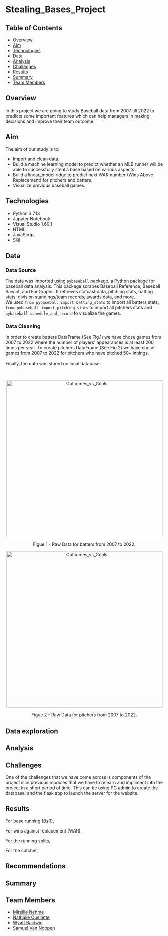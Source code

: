 # Stealing_Bases_Project

## Table of Contents 
* [Overview](#overview)
* [Aim](#aim)
* [Technologies](#technologies)
* [Data](#data)
* [Analysis](#analysis)
* [Challenges](#challenges)
* [Results](#results)
* [Summary](#summary)
* [Team Members](#team-members)

## Overview 
In this project we are going to study Baseball data from 2007 till 2022 to predicts some important features which can help managers in making decisions and improve their team outcome. 

## Aim
 The aim of our study is to:
* Import and clean data. 
* Build a machine learning model to predict whether an MLB runner will be able to successfully steal a base based on various aspects.  
* Build a linear_model.ridge to predict next WAR number (Wins Above Replacement) for pitchers and batters. 
* Visualize previous baseball games.

## Technologies 
* Python 3.7.13
* Jupyter Notebook 
* Visual Studio 1.69.1
* HTML
* JavaScript 
* SQl 

## Data
### Data Source 
The data was imported using `pybaseball` package, a Python package for baseball data analysis. This package scrapes Baseball Reference, Baseball Savant, and FanGraphs. It retrieves statcast data, pitching stats, batting stats, division standings/team records, awards data, and more. </br> 
We used `from pybaseball import batting_stats` to import all batters stats, `from pybaseball import pitching_stats` to import all pitchers stats and `pybaseball schedule_and_record` to visualize the games.

### Data Cleaning 
In order to create batters DataFrame (See Fig.1) we have chose games from 2007 to 2022 where the number of players' appearances is at least 200 times per year. 
To create pitchers DataFrame (See Fig.2) we have chose games from 2007 to 2022 for pitchers who have pitched 50+ innings. </br>
</br>
Finally, the data was stored on local database. 

</br>
<p align = "center">
<img width="499" alt="Outcomes_vs_Goals" src="https://user-images.githubusercontent.com/109363759/214461402-53a44d03-c763-4dc9-89d0-183076e9b8e3.png">
</p>
<p align = "center">
Figue 1 - Raw Data for batters from 2007 to 2022.
</p>

<p align = "center">
<img width="499" alt="Outcomes_vs_Goals" src="https://user-images.githubusercontent.com/109363759/214461460-02bc6487-762d-4d87-aadd-79f9abe20712.png">
</p>
<p align = "center">
Figue 2 - Raw Data for pitchers from 2007 to 2022.
</p>



## Data exploration

## Analysis 

## Challenges
One of the challenges that we have come across is components of the project is in previous modules that we have to relearn and impliment into the project in a short period of time. This can be using PG admin to create the database, and the flask app to launch the server for the website.

## Results 
For base running (BsR), 

For wins against replacement (WAR),

For the running splits, 

For the catcher, 

## Recommendations

## Summary 

## Team Members
* <a href="https://github.com/MireyNM"> Mireille Nehme</a>
* <a href="https://github.com/nathalieouellette"> Nathalie Ouellette </a>
* <a href="https://github.com/wyattbaldwin"> Wyatt Baldwin </a>
* <a href="https://github.com/samuelvannoppen"> Samuel Van Noppen </a>
